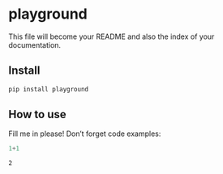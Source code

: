 # playground

<!-- WARNING: THIS FILE WAS AUTOGENERATED! DO NOT EDIT! -->

This file will become your README and also the index of your
documentation.

## Install

``` sh
pip install playground
```

## How to use

Fill me in please! Don’t forget code examples:

``` python
1+1
```

    2
